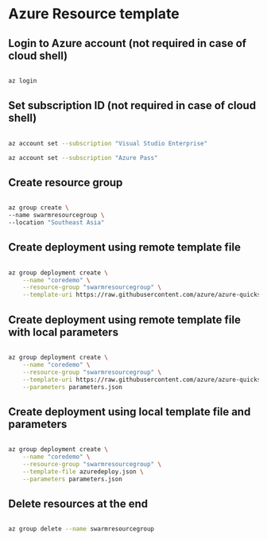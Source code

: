 # Azure Resource template

## Login to Azure account (not required in case of cloud shell)

```bash

az login

```

## Set subscription ID (not required in case of cloud shell)

```bash

az account set --subscription "Visual Studio Enterprise"

az account set --subscription "Azure Pass"

```

## Create resource group

```bash

az group create \
--name swarmresourcegroup \
--location "Southeast Asia"

```

## Create deployment using remote template file

```bash

az group deployment create \
    --name "coredemo" \
    --resource-group "swarmresourcegroup" \
    --template-uri https://raw.githubusercontent.com/azure/azure-quickstart-templates/master/101-acsengine-swarmmode/azuredeploy.json

```

## Create deployment using remote template file with local parameters

```bash

az group deployment create \
    --name "coredemo" \
    --resource-group "swarmresourcegroup" \
    --template-uri https://raw.githubusercontent.com/azure/azure-quickstart-templates/master/101-acsengine-swarmmode/azuredeploy.json \
    --parameters parameters.json

```

## Create deployment using local template file and parameters

```bash

az group deployment create \
    --name "coredemo" \
    --resource-group "swarmresourcegroup" \
    --template-file azuredeploy.json \
    --parameters parameters.json

```

## Delete resources at the end

```bash

az group delete --name swarmresourcegroup

```